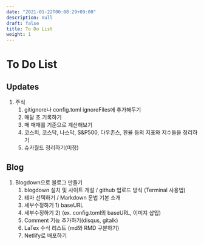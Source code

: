 ```yaml
---
date: "2021-01-22T00:08:29+09:00"
description: null
draft: false
title: To Do List
weight: 1
---
```


# To Do List

## Updates
1. 주식 
    1. gitignore나 config.toml ignoreFiles에 추가해두기
    2. 매달 초 기록하기
    3. 매 매매를 기준으로 계산해보기
    4. 코스피, 코스닥, 나스닥, S&P500, 다우존스, 환율 등의 지표와 지수들을 정리하기
    5. 슈카월드 정리하기(미정)

## Blog
1. Blogdown으로 블로그 만들기
    1. blogdown 설치 및 사이트 개설 / github 업로드 방식 (Terminal 사용법)
    2. 테마 선택하기 / Markdown 문법 기본 소개
    3. 세부수정하기 1) baseURL
    4. 세부수정하기 2) (ex. config.toml의 baseURL, 이미지 삽입)
    5. Comment 기능 추가하기(disqus, gitalk)
    6. LaTex 수식 리스트 (md와 RMD 구분하기)
    7. Netlify로 배포하기




<br>
<br>